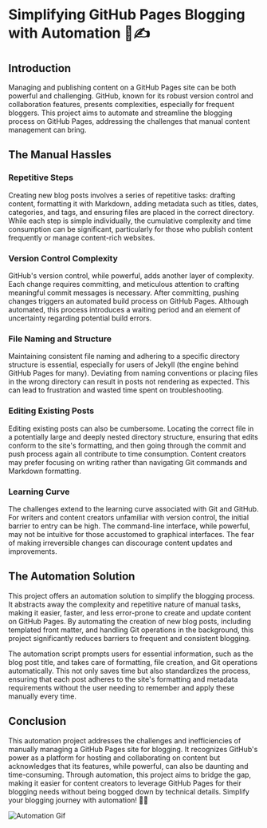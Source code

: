 # Simplifying GitHub Pages Blogging with Automation 🤖✍️

## Introduction
Managing and publishing content on a GitHub Pages site can be both powerful and challenging. GitHub, known for its robust version control and collaboration features, presents complexities, especially for frequent bloggers. This project aims to automate and streamline the blogging process on GitHub Pages, addressing the challenges that manual content management can bring.

## The Manual Hassles
### Repetitive Steps
Creating new blog posts involves a series of repetitive tasks: drafting content, formatting it with Markdown, adding metadata such as titles, dates, categories, and tags, and ensuring files are placed in the correct directory. While each step is simple individually, the cumulative complexity and time consumption can be significant, particularly for those who publish content frequently or manage content-rich websites.

### Version Control Complexity
GitHub's version control, while powerful, adds another layer of complexity. Each change requires committing, and meticulous attention to crafting meaningful commit messages is necessary. After committing, pushing changes triggers an automated build process on GitHub Pages. Although automated, this process introduces a waiting period and an element of uncertainty regarding potential build errors.

### File Naming and Structure
Maintaining consistent file naming and adhering to a specific directory structure is essential, especially for users of Jekyll (the engine behind GitHub Pages for many). Deviating from naming conventions or placing files in the wrong directory can result in posts not rendering as expected. This can lead to frustration and wasted time spent on troubleshooting.

### Editing Existing Posts
Editing existing posts can also be cumbersome. Locating the correct file in a potentially large and deeply nested directory structure, ensuring that edits conform to the site's formatting, and then going through the commit and push process again all contribute to time consumption. Content creators may prefer focusing on writing rather than navigating Git commands and Markdown formatting.

### Learning Curve
The challenges extend to the learning curve associated with Git and GitHub. For writers and content creators unfamiliar with version control, the initial barrier to entry can be high. The command-line interface, while powerful, may not be intuitive for those accustomed to graphical interfaces. The fear of making irreversible changes can discourage content updates and improvements.

## The Automation Solution
This project offers an automation solution to simplify the blogging process. It abstracts away the complexity and repetitive nature of manual tasks, making it easier, faster, and less error-prone to create and update content on GitHub Pages. By automating the creation of new blog posts, including templated front matter, and handling Git operations in the background, this project significantly reduces barriers to frequent and consistent blogging.

The automation script prompts users for essential information, such as the blog post title, and takes care of formatting, file creation, and Git operations automatically. This not only saves time but also standardizes the process, ensuring that each post adheres to the site's formatting and metadata requirements without the user needing to remember and apply these manually every time.

## Conclusion
This automation project addresses the challenges and inefficiencies of manually managing a GitHub Pages site for blogging. It recognizes GitHub's power as a platform for hosting and collaborating on content but acknowledges that its features, while powerful, can also be daunting and time-consuming. Through automation, this project aims to bridge the gap, making it easier for content creators to leverage GitHub Pages for their blogging needs without being bogged down by technical details. Simplify your blogging journey with automation! 🚀📝

![Automation Gif](insert_gif_link_here)
